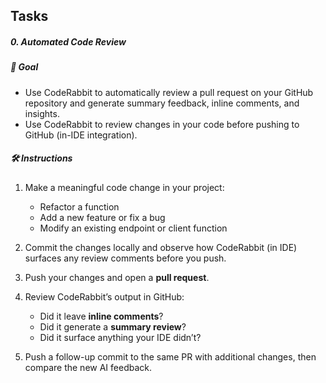 ## Tasks

##### 0\. Automated Code Review

##### 🎯 Goal

- Use CodeRabbit to automatically review a pull request on your GitHub repository and generate summary feedback, inline comments, and insights.
- Use CodeRabbit to review changes in your code before pushing to GitHub (in-IDE integration).

##### 🛠️ Instructions

1.  Make a meaningful code change in your project:

    - Refactor a function
    - Add a new feature or fix a bug
    - Modify an existing endpoint or client function

2.  Commit the changes locally and observe how CodeRabbit (in IDE) surfaces any review comments before you push.
3.  Push your changes and open a **pull request**.
4.  Review CodeRabbit’s output in GitHub:

    - Did it leave **inline comments**?
    - Did it generate a **summary review**?
    - Did it surface anything your IDE didn’t?

5.  Push a follow-up commit to the same PR with additional changes, then compare the new AI feedback.
